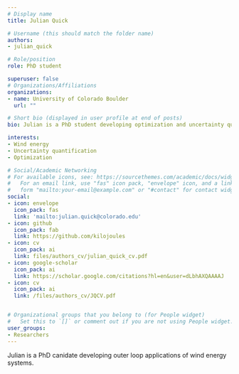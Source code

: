 ```yaml
---
# Display name
title: Julian Quick

# Username (this should match the folder name)
authors:
- julian_quick

# Role/position
role: PhD student

superuser: false
# Organizations/Affiliations
organizations:
- name: University of Colorado Boulder
  url: ""

# Short bio (displayed in user profile at end of posts)
bio: Julian is a PhD student developing optimization and uncertainty quantification techniques to support the next generation of wind power plants. Julian's research is funded by the National Renewable Energy Laboratory.

interests:
- Wind energy
- Uncertainty quantification
- Optimization

# Social/Academic Networking
# For available icons, see: https://sourcethemes.com/academic/docs/widgets/#icons
#   For an email link, use "fas" icon pack, "envelope" icon, and a link in the
#   form "mailto:your-email@example.com" or "#contact" for contact widget.
social:
- icon: envelope
  icon_pack: fas
  link: 'mailto:julian.quick@colorado.edu' 
- icon: github
  icon_pack: fab
  link: https://github.com/kilojoules
- icon: cv
  icon_pack: ai
  link: files/authors_cv/julian_quick_cv.pdf
- icon: google-scholar
  icon_pack: ai
  link: https://scholar.google.com/citations?hl=en&user=dLbhAXQAAAAJ
- icon: cv
  icon_pack: ai
  link: /files/authors_cv/JQCV.pdf


# Organizational groups that you belong to (for People widget)
#   Set this to `[]` or comment out if you are not using People widget.  
user_groups:
- Researchers
---
```


Julian is a PhD canidate developing outer loop applications of wind energy systems.
